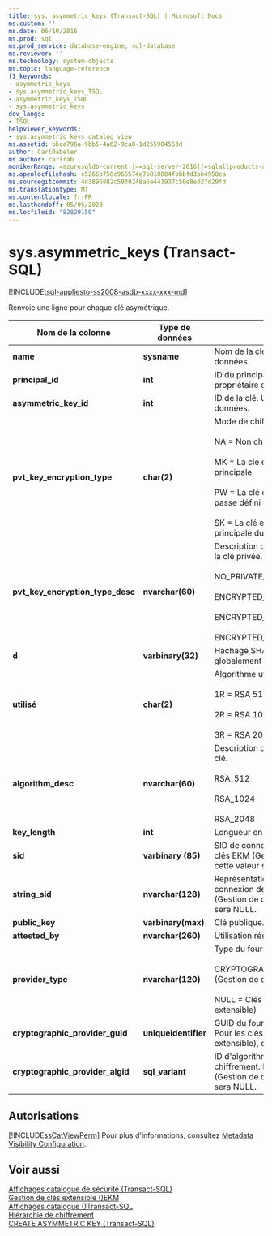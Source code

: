 ```yaml
---
title: sys. asymmetric_keys (Transact-SQL) | Microsoft Docs
ms.custom: ''
ms.date: 06/10/2016
ms.prod: sql
ms.prod_service: database-engine, sql-database
ms.reviewer: ''
ms.technology: system-objects
ms.topic: language-reference
f1_keywords:
- asymmetric_keys
- sys.asymmetric_keys_TSQL
- asymmetric_keys_TSQL
- sys.asymmetric_keys
dev_langs:
- TSQL
helpviewer_keywords:
- sys.asymmetric_keys catalog view
ms.assetid: bbca796a-9bb5-4a62-9ca8-1d255984553d
author: CarlRabeler
ms.author: carlrab
monikerRange: =azuresqldb-current||>=sql-server-2016||=sqlallproducts-allversions||>=sql-server-linux-2017||=azuresqldb-mi-current
ms.openlocfilehash: c5266b758c965574e7b810804fbbbfd3bb4958ca
ms.sourcegitcommit: 4d3896882c5930248a6e441937c50e8e027d29fd
ms.translationtype: MT
ms.contentlocale: fr-FR
ms.lasthandoff: 05/05/2020
ms.locfileid: "82829150"
---
```

# <a name="sysasymmetric_keys-transact-sql"></a>sys.asymmetric_keys (Transact-SQL)
[!INCLUDE[tsql-appliesto-ss2008-asdb-xxxx-xxx-md](../../includes/tsql-appliesto-ss2008-asdb-xxxx-xxx-md.md)]

  Renvoie une ligne pour chaque clé asymétrique.  
  
|Nom de la colonne|Type de données|Description|  
|-----------------|---------------|-----------------|  
|**name**|**sysname**|Nom de la clé. Unique dans la base de données.|  
|**principal_id**|**int**|ID du principal de la base de données propriétaire de la clé.|  
|**asymmetric_key_id**|**int**|ID de la clé. Unique dans la base de données.|  
|**pvt_key_encryption_type**|**char(2)**|Mode de chiffrement de la clé.<br /><br /> NA = Non chiffrée<br /><br /> MK = La clé est chiffrée par la clé principale<br /><br /> PW = La clé est chiffrée par un mot de passe défini par l'utilisateur<br /><br /> SK = La clé est chiffrée par la clé principale du service.|  
|**pvt_key_encryption_type_desc**|**nvarchar(60)**|Description du mode de chiffrement de la clé privée.<br /><br /> NO_PRIVATE_KEY<br /><br /> ENCRYPTED_BY_MASTER_KEY<br /><br /> ENCRYPTED_BY_PASSWORD<br /><br /> ENCRYPTED_BY_SERVICE_MASTER_KEY|  
|**d**|**varbinary(32)**|Hachage SHA-1 de la clé. Hachage globalement unique.|  
|**utilisé**|**char(2)**|Algorithme utilisé avec la clé.<br /><br /> 1R = RSA 512 bits<br /><br /> 2R = RSA 1024 bits<br /><br /> 3R = RSA 2048 bits|  
|**algorithm_desc**|**nvarchar(60)**|Description de l'algorithme utilisé avec la clé.<br /><br /> RSA_512<br /><br /> RSA_1024<br /><br /> RSA_2048|  
|**key_length**|**int**|Longueur en bits de la clé.|  
|**sid**|**varbinary (85)**|SID de connexion pour cette clé. Pour les clés EKM (Gestion de clés extensible), cette valeur sera NULL.|  
|**string_sid**|**nvarchar(128)**|Représentation de chaîne du SID de connexion de la clé. Pour les clés EKM (Gestion de clés extensible), cette valeur sera NULL.|  
|**public_key**|**varbinary(max)**|Clé publique.|  
|**attested_by**|**nvarchar(260)**|Utilisation réservée au système.|  
|**provider_type**|**nvarchar(120)**|Type du fournisseur de chiffrement.<br /><br /> CRYPTOGRAPHIC PROVIDER = Clés EKM (Gestion de clés extensible)<br /><br /> NULL = Clés non-EKM (Gestion de clés extensible)|  
|**cryptographic_provider_guid**|**uniqueidentifier**|GUID du fournisseur de chiffrement. Pour les clés non-EKM (Gestion de clés extensible), cette valeur sera NULL.|  
|**cryptographic_provider_algid**|**sql_variant**|ID d'algorithme pour le fournisseur de chiffrement. Pour les clés non-EKM (Gestion de clés extensible), cette valeur sera NULL.|  
  
## <a name="permissions"></a>Autorisations  
 [!INCLUDE[ssCatViewPerm](../../includes/sscatviewperm-md.md)] Pour plus d'informations, consultez [Metadata Visibility Configuration](../../relational-databases/security/metadata-visibility-configuration.md).  
  
## <a name="see-also"></a>Voir aussi  
 [Affichages catalogue de sécurité &#40;Transact-SQL&#41;](../../relational-databases/system-catalog-views/security-catalog-views-transact-sql.md)   
 [Gestion de clés extensible &#40;&#41;EKM](../../relational-databases/security/encryption/extensible-key-management-ekm.md)   
 [Affichages catalogue &#40;&#41;Transact-SQL](../../relational-databases/system-catalog-views/catalog-views-transact-sql.md)   
 [Hiérarchie de chiffrement](../../relational-databases/security/encryption/encryption-hierarchy.md)   
 [CREATE ASYMMETRIC KEY &#40;Transact-SQL&#41;](../../t-sql/statements/create-asymmetric-key-transact-sql.md)  
  
  
